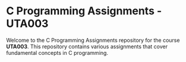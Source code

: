 # C Programming Assignments - UTA003

Welcome to the C Programming Assignments repository for the course **UTA003**. This repository contains various assignments that cover fundamental concepts in C programming.




